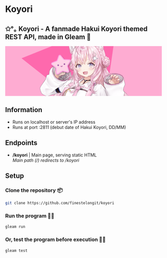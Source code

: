 # Koyori

## ✩°｡ Koyori - A fanmade Hakui Koyori themed REST API, made in Gleam 🌸 

![Hakui Koyori](/docs/koyori_cover.png)

## Information
- Runs on localhost or server's IP address
- Runs at port :2811 (debut date of Hakui Koyori, DD/MM)

## Endpoints
- **/koyori** | Main page, serving static HTML
<br> *Main path (/) redirects to /koyori*


## Setup
### Clone the repository 📦
```bash
git clone https://github.com/finestelongit/koyori
```

### Run the program 🧪✨
```bash
gleam run
```

### Or, test the program before execution 🧪📐
```bash
gleam test
```
